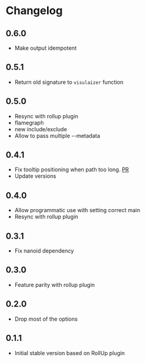 # Changelog

## 0.6.0

* Make output idempotent

## 0.5.1

* Return old signature to `visulaizer` function

## 0.5.0

* Resync with rollup plugin
 * flamegraph
 * new include/exclude
* Allow to pass multiple --metadata

## 0.4.1

* Fix tooltip positioning when path too long. [PR](https://github.com/btd/esbuild-visualizer/pull/9)
* Update versions

## 0.4.0

* Allow programmatic use with setting correct main
* Resync with rollup plugin

## 0.3.1

* Fix nanoid dependency

## 0.3.0

* Feature parity with rollup plugin

## 0.2.0

* Drop most of the options
## 0.1.1

* Initial stable version based on RollUp plugin
